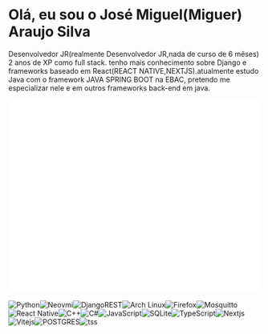 # Olá, eu sou o José Miguel(Miguer) Araujo Silva
Desenvolvedor JR(realmente Desenvolvedor JR,nada de curso de 6 mêses) 2 anos de XP como full stack. tenho mais conhecimento sobre Django e frameworks baseado em React(REACT NATIVE,NEXTJS).atualmente estudo Java com o framework JAVA SPRING BOOT na EBAC, pretendo me especializar nele e em outros frameworks back-end em java.

![Metrics](/github-metrics.svg)


![Python](https://img.shields.io/badge/python-3670A0?style=for-the-badge&logo=python&logoColor=crimson&color=black)![Neovmi](https://img.shields.io/badge/NeoVim-%2357A143.svg?&style=for-the-badge&logo=neovim&logoColor=crimson&color=black)![DjangoREST](https://img.shields.io/badge/DJANGO-REST-ff1709?style=for-the-badge&logo=django&logoColor=crimson&color=crimson&labelColor=black)![Arch Linux](https://img.shields.io/badge/Arch_Linux-1793D1?style=for-the-badge&logo=arch-linux&logoColor=crimson&color=black)![Firefox](https://img.shields.io/badge/Firefox-FF7139?style=for-the-badge&logo=Firefox-Browser&logoColor=crimson&color=black)![Mosquitto](https://img.shields.io/badge/mosquitto-%233C5280.svg?style=for-the-badge&logo=eclipsemosquitto&logoColor=crimson&color=black)![React Native](https://img.shields.io/badge/react_native-%2320232a.svg?style=for-the-badge&logo=react&logoColor=crimson&color=black)![C++](https://img.shields.io/badge/c++-%2300599C.svg?style=for-the-badge&logo=c%2B%2B&logoColor=crimson&color=black)![C#](https://img.shields.io/badge/c%23-%23239120.svg?style=for-the-badge&logo=c-sharp&logoColor=crimson&color=black)![JavaScript](https://img.shields.io/badge/javascript-%23323330.svg?style=for-the-badge&logo=javascript&logoColor=crimson&color=black)![SQLite](https://img.shields.io/badge/sqlite-%2307405e.svg?style=for-the-badge&logo=sqlite&logoColor=crimson&color=black)![TypeScript](https://shields.io/badge/TypeScript-3178C6?style=for-the-badge&logo=TypeScript&logoColor=crimson&color=black)![Nextjs](https://img.shields.io/badge/next.js-000000?style=for-the-badge&logo=nextdotjs&logoColor=crimson&color=black)![Vitejs](https://img.shields.io/badge/VITEJS-crimson?style=for-the-badge&logo=vite&logoColor=crimson&color=black)![POSTGRES](https://img.shields.io/badge/PostgreSQL-316192?style=for-the-badge&logo=postgresql&logoColor=crimson&color=black)![tss](https://img.shields.io/badge/Tailwind_CSS-38B2AC?style=for-the-badge&logo=tailwind-css&logoColor=crimson&color=black)

